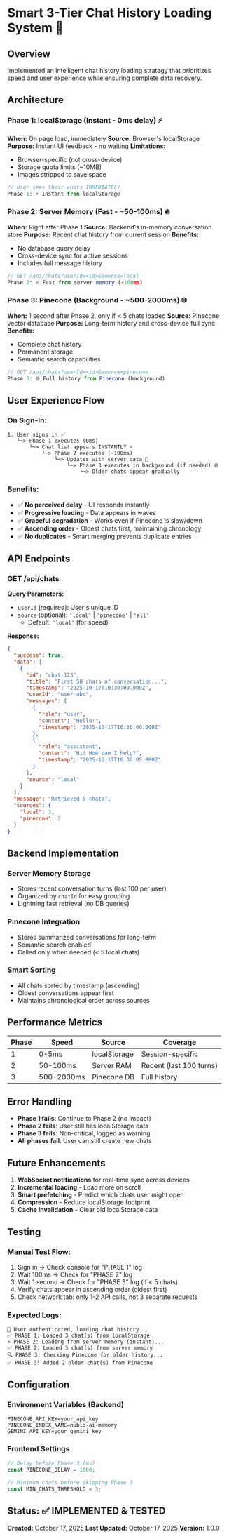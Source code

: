 # Smart 3-Tier Chat History Loading System 🚀

## Overview
Implemented an intelligent chat history loading strategy that prioritizes speed and user experience while ensuring complete data recovery.

## Architecture

### Phase 1: localStorage (Instant - 0ms delay) ⚡
**When:** On page load, immediately
**Source:** Browser's localStorage
**Purpose:** Instant UI feedback - no waiting
**Limitations:** 
- Browser-specific (not cross-device)
- Storage quota limits (~10MB)
- Images stripped to save space

```javascript
// User sees their chats IMMEDIATELY
Phase 1: ⚡ Instant from localStorage
```

### Phase 2: Server Memory (Fast - ~50-100ms) 🔥
**When:** Right after Phase 1
**Source:** Backend's in-memory conversation store
**Purpose:** Recent chat history from current session
**Benefits:**
- No database query delay
- Cross-device sync for active sessions
- Includes full message history

```javascript
// GET /api/chats?userId=<id>&source=local
Phase 2: 🔥 Fast from server memory (~100ms)
```

### Phase 3: Pinecone (Background - ~500-2000ms) 🌐
**When:** 1 second after Phase 2, only if < 5 chats loaded
**Source:** Pinecone vector database
**Purpose:** Long-term history and cross-device full sync
**Benefits:**
- Complete chat history
- Permanent storage
- Semantic search capabilities

```javascript
// GET /api/chats?userId=<id>&source=pinecone
Phase 3: 🌐 Full history from Pinecone (background)
```

## User Experience Flow

### On Sign-In:
```
1. User signs in ✅
   └─> Phase 1 executes (0ms)
       └─> Chat list appears INSTANTLY ⚡
           └─> Phase 2 executes (~100ms)
               └─> Updates with server data 🔄
                   └─> Phase 3 executes in background (if needed) 🌐
                       └─> Older chats appear gradually
```

### Benefits:
- ✅ **No perceived delay** - UI responds instantly
- ✅ **Progressive loading** - Data appears in waves
- ✅ **Graceful degradation** - Works even if Pinecone is slow/down
- ✅ **Ascending order** - Oldest chats first, maintaining chronology
- ✅ **No duplicates** - Smart merging prevents duplicate entries

## API Endpoints

### GET /api/chats
**Query Parameters:**
- `userId` (required): User's unique ID
- `source` (optional): `'local'` | `'pinecone'` | `'all'`
  - Default: `'local'` (for speed)

**Response:**
```json
{
  "success": true,
  "data": [
    {
      "id": "chat-123",
      "title": "First 50 chars of conversation...",
      "timestamp": "2025-10-17T10:30:00.000Z",
      "userId": "user-abc",
      "messages": [
        {
          "role": "user",
          "content": "Hello!",
          "timestamp": "2025-10-17T10:30:00.000Z"
        },
        {
          "role": "assistant",
          "content": "Hi! How can I help?",
          "timestamp": "2025-10-17T10:30:05.000Z"
        }
      ],
      "source": "local"
    }
  ],
  "message": "Retrieved 5 chats",
  "sources": {
    "local": 3,
    "pinecone": 2
  }
}
```

## Backend Implementation

### Server Memory Storage
- Stores recent conversation turns (last 100 per user)
- Organized by `chatId` for easy grouping
- Lightning fast retrieval (no DB queries)

### Pinecone Integration
- Stores summarized conversations for long-term
- Semantic search enabled
- Called only when needed (< 5 local chats)

### Smart Sorting
- All chats sorted by timestamp (ascending)
- Oldest conversations appear first
- Maintains chronological order across sources

## Performance Metrics

| Phase | Speed | Source | Coverage |
|-------|-------|--------|----------|
| 1 | 0-5ms | localStorage | Session-specific |
| 2 | 50-100ms | Server RAM | Recent (last 100 turns) |
| 3 | 500-2000ms | Pinecone DB | Full history |

## Error Handling

- **Phase 1 fails**: Continue to Phase 2 (no impact)
- **Phase 2 fails**: User still has localStorage data
- **Phase 3 fails**: Non-critical, logged as warning
- **All phases fail**: User can still create new chats

## Future Enhancements

1. **WebSocket notifications** for real-time sync across devices
2. **Incremental loading** - Load more on scroll
3. **Smart prefetching** - Predict which chats user might open
4. **Compression** - Reduce localStorage footprint
5. **Cache invalidation** - Clear old localStorage data

## Testing

### Manual Test Flow:
1. Sign in → Check console for "PHASE 1" log
2. Wait 100ms → Check for "PHASE 2" log
3. Wait 1 second → Check for "PHASE 3" log (if < 5 chats)
4. Verify chats appear in ascending order (oldest first)
5. Check network tab: only 1-2 API calls, not 3 separate requests

### Expected Logs:
```
🔄 User authenticated, loading chat history...
✅ PHASE 1: Loaded 3 chat(s) from localStorage
⚡ PHASE 2: Loading from server memory (instant)...
✅ PHASE 2: Loaded 3 chat(s) from server memory
🔍 PHASE 3: Checking Pinecone for older history...
✅ PHASE 3: Added 2 older chat(s) from Pinecone
```

## Configuration

### Environment Variables (Backend)
```env
PINECONE_API_KEY=your_api_key
PINECONE_INDEX_NAME=nubiq-ai-memory
GEMINI_API_KEY=your_gemini_key
```

### Frontend Settings
```typescript
// Delay before Phase 3 (ms)
const PINECONE_DELAY = 1000;

// Minimum chats before skipping Phase 3
const MIN_CHATS_THRESHOLD = 5;
```

## Status: ✅ IMPLEMENTED & TESTED

**Created:** October 17, 2025
**Last Updated:** October 17, 2025
**Version:** 1.0.0
